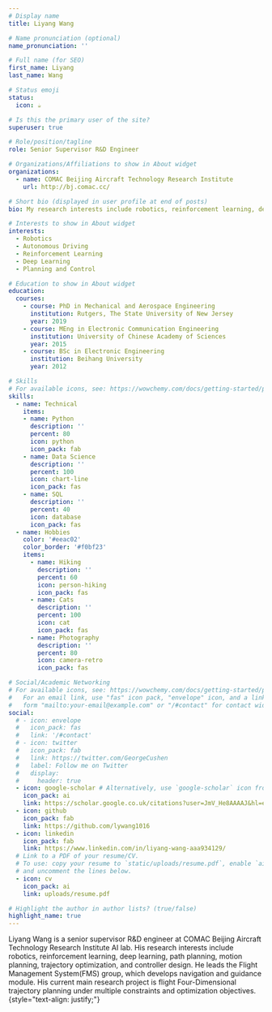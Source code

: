 ```yaml
---
# Display name
title: Liyang Wang

# Name pronunciation (optional)
name_pronunciation: ''

# Full name (for SEO)
first_name: Liyang
last_name: Wang

# Status emoji
status:
  icon: ☕️

# Is this the primary user of the site?
superuser: true

# Role/position/tagline
role: Senior Supervisor R&D Engineer

# Organizations/Affiliations to show in About widget
organizations:
  - name: COMAC Beijing Aircraft Technology Research Institute
    url: http://bj.comac.cc/

# Short bio (displayed in user profile at end of posts)
bio: My research interests include robotics, reinforcement learning, deep learning, path planning, motion planning, trajectory optimization, and controller design.

# Interests to show in About widget
interests:
  - Robotics
  - Autonomous Driving
  - Reinforcement Learning
  - Deep Learning
  - Planning and Control

# Education to show in About widget
education:
  courses:
    - course: PhD in Mechanical and Aerospace Engineering
      institution: Rutgers, The State University of New Jersey
      year: 2019
    - course: MEng in Electronic Communication Engineering
      institution: University of Chinese Academy of Sciences
      year: 2015
    - course: BSc in Electronic Engineering
      institution: Beihang University
      year: 2012

# Skills
# For available icons, see: https://wowchemy.com/docs/getting-started/page-builder/#icons
skills:
  - name: Technical
    items:
    - name: Python
      description: ''
      percent: 80
      icon: python
      icon_pack: fab
    - name: Data Science
      description: ''
      percent: 100
      icon: chart-line
      icon_pack: fas
    - name: SQL
      description: ''
      percent: 40
      icon: database
      icon_pack: fas
  - name: Hobbies
    color: '#eeac02'
    color_border: '#f0bf23'
    items:
      - name: Hiking
        description: ''
        percent: 60
        icon: person-hiking
        icon_pack: fas
      - name: Cats
        description: ''
        percent: 100
        icon: cat
        icon_pack: fas
      - name: Photography
        description: ''
        percent: 80
        icon: camera-retro
        icon_pack: fas

# Social/Academic Networking
# For available icons, see: https://wowchemy.com/docs/getting-started/page-builder/#icons
#   For an email link, use "fas" icon pack, "envelope" icon, and a link in the
#   form "mailto:your-email@example.com" or "/#contact" for contact widget.
social:
  # - icon: envelope
  #   icon_pack: fas
  #   link: '/#contact'
  # - icon: twitter
  #   icon_pack: fab
  #   link: https://twitter.com/GeorgeCushen
  #   label: Follow me on Twitter
  #   display:
  #     header: true
  - icon: google-scholar # Alternatively, use `google-scholar` icon from `ai` icon pack
    icon_pack: ai
    link: https://scholar.google.co.uk/citations?user=JmV_He8AAAAJ&hl=en
  - icon: github
    icon_pack: fab
    link: https://github.com/lywang1016
  - icon: linkedin
    icon_pack: fab
    link: https://www.linkedin.com/in/liyang-wang-aaa934129/
  # Link to a PDF of your resume/CV.
  # To use: copy your resume to `static/uploads/resume.pdf`, enable `ai` icons in `params.yaml`,
  # and uncomment the lines below.
  - icon: cv
    icon_pack: ai
    link: uploads/resume.pdf

# Highlight the author in author lists? (true/false)
highlight_name: true
---
```


Liyang Wang is a senior supervisor R&D engineer at COMAC Beijing Aircraft Technology Research Institute AI lab. His research interests include robotics, reinforcement learning, deep learning, path planning, motion planning, trajectory optimization, and controller design. He leads the Flight Management System(FMS) group, which develops navigation and guidance module. His current main research project is flight Four-Dimensional trajectory planning under multiple constraints and optimization objectives.
{style="text-align: justify;"}
